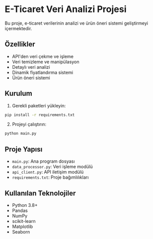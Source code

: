 # E-Ticaret Veri Analizi Projesi

Bu proje, e-ticaret verilerinin analizi ve ürün öneri sistemi geliştirmeyi içermektedir.

## Özellikler

- API'den veri çekme ve işleme
- Veri temizleme ve manipülasyon
- Detaylı veri analizi
- Dinamik fiyatlandırma sistemi
- Ürün öneri sistemi

## Kurulum

1. Gerekli paketleri yükleyin:
```bash
pip install -r requirements.txt
```

2. Projeyi çalıştırın:
```bash
python main.py
```

## Proje Yapısı

- `main.py`: Ana program dosyası
- `data_processor.py`: Veri işleme modülü
- `api_client.py`: API iletişim modülü
- `requirements.txt`: Proje bağımlılıkları

## Kullanılan Teknolojiler

- Python 3.8+
- Pandas
- NumPy
- scikit-learn
- Matplotlib
- Seaborn 